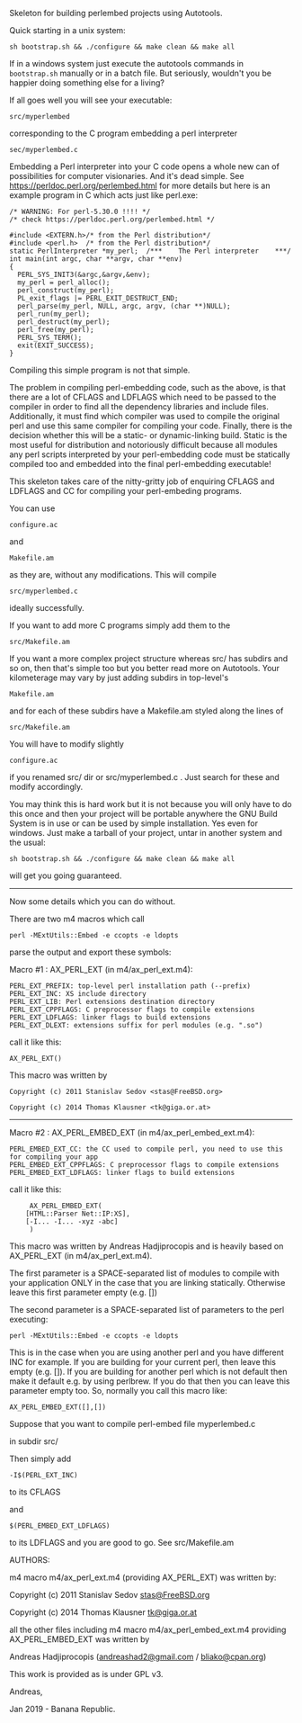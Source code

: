 Skeleton for building perlembed projects using Autotools.

Quick starting in a unix system:

    sh bootstrap.sh && ./configure && make clean && make all

If in a windows system just execute the
autotools commands in `bootstrap.sh`
manually or in a batch file. But seriously,
wouldn't you be happier doing something else
for a living?

If all goes well you will see your executable:

    src/myperlembed

corresponding to the C program embedding a perl interpreter

    sec/myperlembed.c

Embedding a Perl interpreter into your C code opens a whole
new can of possibilities for computer visionaries. And it's dead
simple. See https://perldoc.perl.org/perlembed.html for more details
but here is an example program in C which acts just like perl.exe:
```
/* WARNING: For perl-5.30.0 !!!! */
/* check https://perldoc.perl.org/perlembed.html */

#include <EXTERN.h>/* from the Perl distribution*/
#include <perl.h>  /* from the Perl distribution*/
static PerlInterpreter *my_perl;  /***    The Perl interpreter    ***/
int main(int argc, char **argv, char **env)
{
  PERL_SYS_INIT3(&argc,&argv,&env);
  my_perl = perl_alloc();
  perl_construct(my_perl);
  PL_exit_flags |= PERL_EXIT_DESTRUCT_END;
  perl_parse(my_perl, NULL, argc, argv, (char **)NULL);
  perl_run(my_perl);
  perl_destruct(my_perl);
  perl_free(my_perl);
  PERL_SYS_TERM();
  exit(EXIT_SUCCESS);
}
```

Compiling this simple program is not that simple.

The problem in compiling perl-embedding code, such as the above,
is that there
are a lot of CFLAGS and LDFLAGS which need to be passed
to the compiler in order to find all the dependency libraries
and include files. Additionally, it must find which compiler
was used to compile the original perl and use this same
compiler for compiling your code. Finally, there is the
decision whether this will be a static- or dynamic-linking
build. Static is the most useful for distribution and notoriously
difficult because all modules any perl scripts interpreted by
your perl-embedding code must be statically compiled too and
embedded into the final perl-embedding executable!

This skeleton takes care of the nitty-gritty job of
enquiring CFLAGS and LDFLAGS and CC for compiling your
perl-embeding programs.

You can use 

    configure.ac

and

    Makefile.am

as they are, without any modifications. This will compile

    src/myperlembed.c

ideally successfully.

If you want to add more C programs simply add them to the

    src/Makefile.am

If you want a more complex project structure whereas src/ has subdirs
and so on, then that's simple too but you better read more on Autotools.
Your kilometerage may vary by just adding subdirs in top-level's

    Makefile.am

and for each of these subdirs have a Makefile.am styled along the lines of

    src/Makefile.am

You will have to modify slightly

    configure.ac

if you renamed src/ dir or src/myperlembed.c . Just search for these
and modify accordingly.

You may think this is hard work but it is not because you will only
have to do this once and then your project will be portable anywhere
the GNU Build System is in use or can be used by simple installation.
Yes even for windows. Just make a tarball of your project, untar in
another system and the usual:

    sh bootstrap.sh && ./configure && make clean && make all

will get you going guaranteed.

-----------------------------------

Now some details which you can do without.

There are two m4 macros which call

    perl -MExtUtils::Embed -e ccopts -e ldopts

parse the output and export these symbols:

Macro #1 : AX_PERL_EXT (in m4/ax_perl_ext.m4):

    PERL_EXT_PREFIX: top-level perl installation path (--prefix)
    PERL_EXT_INC: XS include directory
    PERL_EXT_LIB: Perl extensions destination directory
    PERL_EXT_CPPFLAGS: C preprocessor flags to compile extensions
    PERL_EXT_LDFLAGS: linker flags to build extensions
    PERL_EXT_DLEXT: extensions suffix for perl modules (e.g. ".so")

call it like this:

    AX_PERL_EXT()

This macro was written by

    Copyright (c) 2011 Stanislav Sedov <stas@FreeBSD.org>

    Copyright (c) 2014 Thomas Klausner <tk@giga.or.at>

---------------------------------------

Macro #2 : AX_PERL_EMBED_EXT (in m4/ax_perl_embed_ext.m4):

    PERL_EMBED_EXT_CC: the CC used to compile perl, you need to use this for compiling your app
    PERL_EMBED_EXT_CPPFLAGS: C preprocessor flags to compile extensions
    PERL_EMBED_EXT_LDFLAGS: linker flags to build extensions

call it like this:
```
     AX_PERL_EMBED_EXT(
	[HTML::Parser Net::IP:XS],
	[-I... -I... -xyz -abc]
     )
```
This macro was written by Andreas Hadjiprocopis and is heavily based
on AX_PERL_EXT (in m4/ax_perl_ext.m4).

The first parameter is a SPACE-separated list of modules to compile
with your application ONLY in the case that you are linking statically.
Otherwise leave this first parameter empty (e.g. [])

The second parameter is a SPACE-separated list of parameters to the perl
executing:

    perl -MExtUtils::Embed -e ccopts -e ldopts

This is in the case when you are using another perl and you have different INC
for example. If you are building for your current perl, then leave this empty
(e.g. []). If you are building for another perl which is not default then
make it default e.g. by using perlbrew. If you do that then you can
leave this parameter empty too. So, normally you call this macro like:

    AX_PERL_EMBED_EXT([],[])

Suppose that you want to compile perl-embed file
    myperlembed.c

in subdir src/

Then simply add 

    -I$(PERL_EXT_INC)

to its CFLAGS

and

    $(PERL_EMBED_EXT_LDFLAGS)

to its LDFLAGS and you are good to go. See src/Makefile.am


AUTHORS:

m4 macro m4/ax_perl_ext.m4 (providing AX_PERL_EXT) was written by:

Copyright (c) 2011 Stanislav Sedov <stas@FreeBSD.org>

Copyright (c) 2014 Thomas Klausner <tk@giga.or.at>

all the other files including m4 macro m4/ax_perl_embed_ext.m4
providing AX_PERL_EMBED_EXT was written by

Andreas Hadjiprocopis (andreashad2@gmail.com / bliako@cpan.org)

This work is provided as is under GPL v3.


Andreas,

Jan 2019 - Banana Republic.
